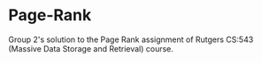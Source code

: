 # Page-Rank
Group 2's solution to the Page Rank assignment of Rutgers CS:543 (Massive Data Storage and Retrieval) course. 
